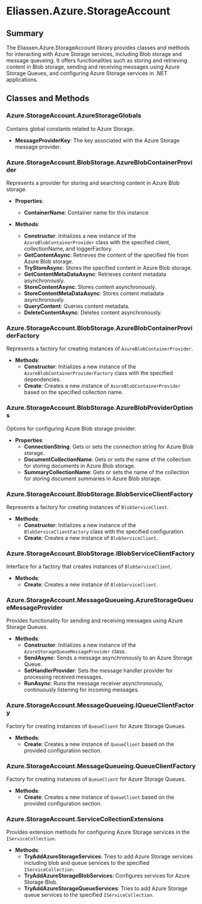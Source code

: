 # Eliassen.Azure.StorageAccount

## Summary

The Eliassen.Azure.StorageAccount library provides classes and methods for interacting with 
Azure Storage services, including Blob storage and message queueing. It offers functionalities 
such as storing and retrieving content in Blob storage, sending and receiving messages using 
Azure Storage Queues, and configuring Azure Storage services in .NET applications.

## Classes and Methods

### Azure.StorageAccount.AzureStorageGlobals

Contains global constants related to Azure Storage.

- **MessageProviderKey**: The key associated with the Azure Storage message provider.

### Azure.StorageAccount.BlobStorage.AzureBlobContainerProvider

Represents a provider for storing and searching content in Azure Blob storage.

- **Properties**:
  - **ContainerName**: Container name for this instance

- **Methods**:
  - **Constructor**: Initializes a new instance of the `AzureBlobContainerProvider` class with 
    the specified client, collectionName, and loggerFactory.
  - **GetContentAsync**: Retrieves the content of the specified file from Azure Blob storage.
  - **TryStoreAsync**: Stores the specified content in Azure Blob storage.
  - **GetContentMetaDataAsync**: Retrieves content metadata asynchronously.
  - **StoreContentAsync**: Stores content asynchronously.
  - **StoreContentMetaDataAsync**: Stores content metadata asynchronously.
  - **QueryContent**: Queries content metadata.
  - **DeleteContentAsync**: Deletes content asynchronously.

### Azure.StorageAccount.BlobStorage.AzureBlobContainerProviderFactory

Represents a factory for creating instances of `AzureBlobContainerProvider`.

- **Methods**:
  - **Constructor**: Initializes a new instance of the `AzureBlobContainerProviderFactory` class 
    with the specified dependencies.
  - **Create**: Creates a new instance of `AzureBlobContainerProvider` based on the specified collection name.

### Azure.StorageAccount.BlobStorage.AzureBlobProviderOptions

Options for configuring Azure Blob storage provider.

- **Properties**:
  - **ConnectionString**: Gets or sets the connection string for Azure Blob storage.
  - **DocumentCollectionName**: Gets or sets the name of the collection for storing documents 
    in Azure Blob storage.
  - **SummaryCollectionName**: Gets or sets the name of the collection for storing document 
    summaries in Azure Blob storage.

### Azure.StorageAccount.BlobStorage.BlobServiceClientFactory

Represents a factory for creating instances of `BlobServiceClient`.

- **Methods**:
  - **Constructor**: Initializes a new instance of the `BlobServiceClientFactory` class with
    the specified configuration.
  - **Create**: Creates a new instance of `BlobServiceClient`.

### Azure.StorageAccount.BlobStorage.IBlobServiceClientFactory

Interface for a factory that creates instances of `BlobServiceClient`.

- **Methods**:
  - **Create**: Creates a new instance of `BlobServiceClient`.

### Azure.StorageAccount.MessageQueueing.AzureStorageQueueMessageProvider

Provides functionality for sending and receiving messages using Azure Storage Queues.

- **Methods**:
  - **Constructor**: Initializes a new instance of the `AzureStorageQueueMessageProvider` class.
  - **SendAsync**: Sends a message asynchronously to an Azure Storage Queue.
  - **SetHandlerProvider**: Sets the message handler provider for processing received messages.
  - **RunAsync**: Runs the message receiver asynchronously, continuously listening for incoming messages.

### Azure.StorageAccount.MessageQueueing.IQueueClientFactory

Factory for creating instances of `QueueClient` for Azure Storage Queues.

- **Methods**:
  - **Create**: Creates a new instance of `QueueClient` based on the provided configuration section.

### Azure.StorageAccount.MessageQueueing.QueueClientFactory

Factory for creating instances of `QueueClient` for Azure Storage Queues.

- **Methods**:
  - **Create**: Creates a new instance of `QueueClient` based on the provided configuration section.

### Azure.StorageAccount.ServiceCollectionExtensions

Provides extension methods for configuring Azure Storage services in the `IServiceCollection`.

- **Methods**:
  - **TryAddAzureStorageServices**: Tries to add Azure Storage services including blob and queue 
    services to the specified `IServiceCollection`.
  - **TryAddAzureStorageBlobServices**: Configures services for Azure Storage Blob.
  - **TryAddAzureStorageQueueServices**: Tries to add Azure Storage queue services to the specified `IServiceCollection`.

